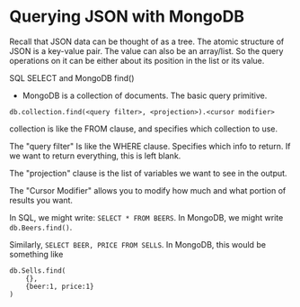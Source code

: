 # Querying JSON with MongoDB

Recall that JSON data can be thought of as a tree. The atomic structure of JSON is a key-value pair. The value can also be an array/list. So the query operations on it can be either about its position in the list or its value.  

SQL SELECT and MongoDB find()
* MongoDB is a collection of documents. The basic query primitive. 

```
db.collection.find(<query filter>, <projection>).<cursor modifier>
```

collection is like the FROM clause, and specifies which collection to use. 

The "query filter" Is like the WHERE clause. Specifies which info to return. If we want to return everything, this is left blank.

The "projection" clause is the list of variables we want to see in the output. 

The "Cursor Modifier" allows you to modify how much and what portion of results you want. 

In SQL, we might write: `SELECT * FROM BEERS`. In MongoDB, we might write `db.Beers.find()`. 

Similarly, `SELECT BEER, PRICE FROM SELLS`. In MongoDB, this would be something like

```
db.Sells.find(
    {},
    {beer:1, price:1}
)
```
